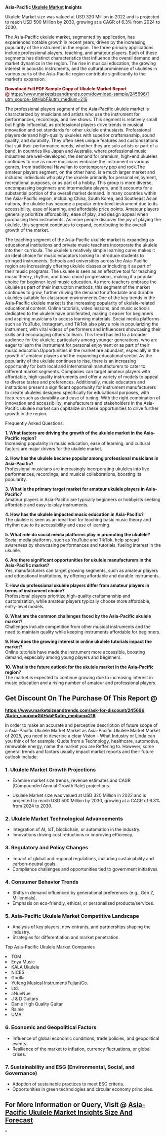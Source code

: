 <p><strong>Asia-Pacific&nbsp;<a href=""https://www.marketsizeandtrends.com/download-sample/245696/&amp;utm_source=GitHubF&amp;utm_medium=216"">Ukulele Market</a> Insights</strong></p><p>Ukulele Market size was valued at USD 320 Million in 2022 and is projected to reach USD 500 Million by 2030, growing at a CAGR of 6.3% from 2024 to 2030.</p><p><p>The Asia-Pacific ukulele market, segmented by application, has experienced notable growth in recent years, driven by the increasing popularity of the instrument in the region. The three primary applications include professional players, teaching, and amateur players. Each of these segments has distinct characteristics that influence the overall demand and market dynamics in the region. The rise in musical education, the growing interest in acoustic instruments, and the cultural prominence of ukuleles in various parts of the Asia-Pacific region contribute significantly to the market’s expansion. <p><strong><span style="color: #800000;">Download Full PDF Sample Copy of Ukulele Market Report @</span>&nbsp;</strong><a href="https://www.marketsizeandtrends.com/download-sample/245696/?utm_source=GitHubF&amp;utm_medium=216" target="_blank">https://www.marketsizeandtrends.com/download-sample/245696/?utm_source=GitHubF&amp;utm_medium=216</a></p></p><p>The professional players segment of the Asia-Pacific ukulele market is characterized by musicians and artists who use the instrument for performances, recordings, and live shows. This segment is relatively small but highly influential, as professional players drive trends in musical innovation and set standards for other ukulele enthusiasts. Professional players demand high-quality ukuleles with superior craftsmanship, sound quality, and durability. They often seek unique features and customizations that suit their performance needs, whether they are solo artists or part of a band. In countries like Japan and Australia, where professional music industries are well-developed, the demand for premium, high-end ukuleles continues to rise as more musicians embrace the instrument in various genres, from traditional Hawaiian to contemporary pop and rock.The amateur players segment, on the other hand, is a much larger market and includes individuals who play the ukulele primarily for personal enjoyment, recreational purposes, or as part of a hobby. This group is more diverse, encompassing beginners and intermediate players, and it accounts for a substantial portion of the overall market demand. In many countries within the Asia-Pacific region, including China, South Korea, and Southeast Asian nations, the ukulele has become a popular entry-level instrument due to its accessibility, ease of learning, and affordable price points. Amateur players generally prioritize affordability, ease of play, and design appeal when purchasing their instruments. As more people discover the joy of playing the ukulele, this segment continues to expand, contributing to the overall growth of the market.<p>The teaching segment of the Asia-Pacific ukulele market is expanding as educational institutions and private music teachers incorporate the ukulele into their curricula. The ukulele's relatively simple learning curve makes it an ideal choice for music educators looking to introduce students to stringed instruments. Schools and universities across the Asia-Pacific region are increasingly offering ukulele classes or including it as part of their music programs. The ukulele is seen as an effective tool for teaching music theory, rhythm, and basic chord progressions, making it a popular choice for beginner-level music education. As more teachers embrace the ukulele as part of their instruction methods, this segment of the market continues to grow, further driving the demand for affordable and durable ukuleles suitable for classroom environments.One of the key trends in the Asia-Pacific ukulele market is the increasing popularity of ukulele-related educational content. Online tutorials, video lessons, and music schools dedicated to the ukulele have proliferated, making it easier for beginners and aspiring musicians to access learning materials. Social media platforms such as YouTube, Instagram, and TikTok also play a role in popularizing the instrument, with viral videos of performers and influencers showcasing their skills and encouraging others to learn. This trend has led to a broader audience for the ukulele, particularly among younger generations, who are eager to learn the instrument for personal enjoyment or as part of their music education.Opportunities in the market are abundant, especially in the growth of amateur players and the expanding educational sector. As the popularity of the ukulele continues to rise, there is an increasing opportunity for both local and international manufacturers to cater to different market segments. Companies can target amateur players with affordable, high-quality instruments and offer a variety of models to appeal to diverse tastes and preferences. Additionally, music educators and institutions present a significant opportunity for instrument manufacturers to create ukuleles designed specifically for educational purposes, with features such as durability and ease of tuning. With the right combination of innovation and accessibility, manufacturers and stakeholders in the Asia-Pacific ukulele market can capitalize on these opportunities to drive further growth in the region.<p>Frequently Asked Questions:</p><p><strong>1. What factors are driving the growth of the ukulele market in the Asia-Pacific region?</strong><br> Increasing popularity in music education, ease of learning, and cultural factors are major drivers for the ukulele market.</p><p><strong>2. How has the ukulele become popular among professional musicians in Asia-Pacific?</strong><br> Professional musicians are increasingly incorporating ukuleles into live performances, recordings, and musical collaborations, boosting its popularity.</p><p><strong>3. What is the primary target market for amateur ukulele players in Asia-Pacific?</strong><br> Amateur players in Asia-Pacific are typically beginners or hobbyists seeking affordable and easy-to-play instruments.</p><p><strong>4. How has the ukulele impacted music education in Asia-Pacific?</strong><br> The ukulele is seen as an ideal tool for teaching basic music theory and rhythm due to its accessibility and ease of learning.</p><p><strong>5. What role do social media platforms play in promoting the ukulele?</strong><br> Social media platforms, such as YouTube and TikTok, help spread awareness by showcasing performances and tutorials, fueling interest in the ukulele.</p><p><strong>6. Are there significant opportunities for ukulele manufacturers in the Asia-Pacific market?</strong><br> Yes, manufacturers can target growing segments, such as amateur players and educational institutions, by offering affordable and durable instruments.</p><p><strong>7. How do professional ukulele players differ from amateur players in terms of instrument choice?</strong><br> Professional players prioritize high-quality craftsmanship and customization, while amateur players typically choose more affordable, entry-level models.</p><p><strong>8. What are the common challenges faced by the Asia-Pacific ukulele market?</strong><br> Challenges include competition from other musical instruments and the need to maintain quality while keeping instruments affordable for beginners.</p><p><strong>9. How does the growing interest in online ukulele tutorials impact the market?</strong><br> Online tutorials have made the instrument more accessible, boosting demand, especially among young players and beginners.</p><p><strong>10. What is the future outlook for the ukulele market in the Asia-Pacific region?</strong><br> The market is expected to continue growing due to increasing interest in music education and a rising number of amateur and professional players.</p></p><h2><strong>Get Discount On The Purchase Of This Report @&nbsp;</strong></h2><p><strong><a href=""https://www.marketsizeandtrends.com/ask-for-discount/245696/&amp;utm_source=GitHubF&amp;utm_medium=216"" target=""_blank"">https://www.marketsizeandtrends.com/ask-for-discount/245696<br />/&amp;utm_source=GitHubF&amp;utm_medium=216</a></strong></p><p>In order to make an accurate and perceptive description of future scope of a Asia-Pacific&nbsp;Ukulele Market Market as Asia-Pacific&nbsp;Ukulele Market Market of 2025, you need to describe a clear Vision &ndash; What Industry or Linda can you think of for example: Quote from a Technology, healthcare, automotive, renewable energy, name the market you are Reffering to. However, some general trends and factors usually impact market reports and their future outlook include:</p><h3>1.&nbsp;<strong>Ukulele Market Growth Projections</strong></h3><ul><li>Examine market size trends, revenue estimates and CAGR (Compounded Annual Growth Rate) projections.</li><li><p>Ukulele Market size was valued at USD 320 Million in 2022 and is projected to reach USD 500 Million by 2030, growing at a CAGR of 6.3% from 2024 to 2030.</p></li></ul><h3>2.&nbsp;<strong>Ukulele Market Technological Advancements</strong></h3><ul><li>Integration of AI, IoT, blockchain, or automation in the industry.</li><li>Innovations driving cost reductions or improving efficiency.</li></ul><h3>3.&nbsp;<strong>Regulatory and Policy Changes</strong></h3><ul><li>Impact of global and regional regulations, including sustainability and carbon-neutral goals.</li><li>Compliance challenges and opportunities tied to government initiatives.</li></ul><h3>4.&nbsp;<strong>Consumer Behavior Trends</strong></h3><ul><li>Shifts in demand influenced by generational preferences (e.g., Gen Z, Millennials).</li><li>Emphasis on eco-friendly, ethical, or personalized products/services.</li></ul><h3>5.&nbsp;<strong>Asia-Pacific Ukulele Market Competitive Landscape</strong></h3><ul><li>Analysis of key players, new entrants, and partnerships shaping the industry.</li><li>Strategies for differentiation and market penetration.</li></ul><p data-pm-slice=""1 1 []"">Top Asia-Pacific Ukulele Market Companies</p><div data-test-id=""""><p><li>TOM</li><li> Enya Music</li><li> KALA Ukulele</li><li> NICES</li><li> Gorilla</li><li> Yufeng Musical Instrument(Fujian)Co.</li><li>Ltd.</li><li> aNueNue</li><li> J & D Guitars</li><li> Danie High Quality Guitar</li><li> Rainie</li><li> UMA</li></p></div><h3>6.&nbsp;<strong>Economic and Geopolitical Factors</strong></h3><ul><li>Influence of global economic conditions, trade policies, and geopolitical events.</li><li>Resilience of the market to inflation, currency fluctuations, or global crises.</li></ul><h3>7.&nbsp;<strong>Sustainability and ESG (Environmental, Social, and Governance)</strong></h3><ul><li>Adoption of sustainable practices to meet ESG criteria.</li><li>Opportunities in green technologies and circular economy principles.</li></ul><h2><strong>For More Information or Query, Visit @&nbsp;</strong><a href=""https://www.verifiedmarketreports.com/product/ukulele-market/"" target=""_blank"">Asia-Pacific Ukulele Market Insights Size And Forecast</a></h2>"
